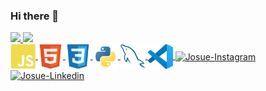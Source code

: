 ### Hi there 👋

<!--
**Josue185/josue185** is a ✨ _special_ ✨ repository because its `README.md` (this file) appears on your GitHub profile.

Here are some ideas to get you started:

- 🔭 I’m currently working on ...
- 🌱 I’m currently learning ...
-->
<div>
  <a href="https://github.com/Josue185">
   <img height="180em" src="https://github-readme-stats.vercel.app/api?username=Josue185&show_icons=true&theme=cobalt&include_all_commits=true&count_private=true"/>
  <img height="180em"   src="https://github-readme-stats.vercel.app/api/top-langs/?username=Josue185&layout=compact&langs_count=7&theme=cobalt"/>
</div>

<div style="display: block;">
  <img align="center" alt="Josue-JavaScrpit" height="40" width="40" src="https://raw.githubusercontent.com/devicons/devicon/master/icons/javascript/javascript-plain.svg">
  <img align="center" alt="Josue-HTML" height="40" width="40" src="https://raw.githubusercontent.com/devicons/devicon/master/icons/html5/html5-original.svg">
  <img align="center" alt="Josue-CSS" height="40" width="40" src="https://raw.githubusercontent.com/devicons/devicon/master/icons/css3/css3-original.svg">
  <img align="center" alt="Josue-Python" height="40" width="40" src="https://raw.githubusercontent.com/devicons/devicon/master/icons/python/python-original.svg">
  <img align="center" alt="Josue-MySql" height="40" width="40" src="https://raw.githubusercontent.com/devicons/devicon/master/icons/mysql/mysql-original.svg">
  <img align="center" alt="Josue-VsCode" height="40" width="40" src="https://raw.githubusercontent.com/devicons/devicon/master/icons/vscode/vscode-original.svg">
    
  <a href="https://www.instagram.com/eusou_zuh/?hl=en" target="_blank">
  <img align="center" alt="Josue-Instagram" src="https://img.shields.io/badge/-Instagram-%23E4405F?style=for-the-badge&logo=instagram&logoColor=white">
</a>
 
  <a href="https://www.linkedin.com/in/josue-santos-domingues/" target="_blank">
  <img align="center" alt="Josue-Linkedin" src="https://img.shields.io/badge/-LinkedIn-%230077B5?style=for-the-badge&logo=linkedin&logoColor=white">
</a>


</div>
